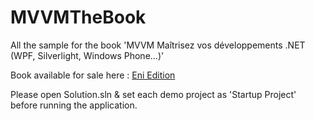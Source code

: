 # MVVMTheBook
All the sample for the book 'MVVM Maîtrisez vos développements .NET (WPF, Silverlight, Windows Phone...)'

Book available for sale here : [Eni Edition](http://www.editions-eni.fr/livres/mvvm-maitrisez-vos-developpements-net-wpf-silverlight-windows-phone/.454356eec0f1c757c715e278681a1427.html)

Please open Solution.sln & set each demo project as 'Startup Project' before running the application.
